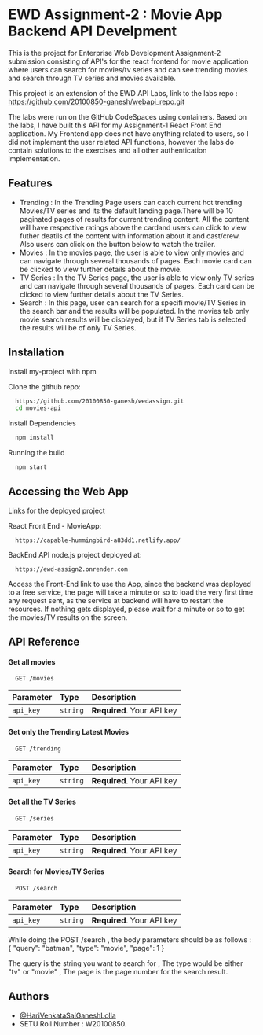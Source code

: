 
# EWD Assignment-2 : Movie App Backend API Develpment 
This is the project for Enterprise Web Development Assignment-2 submission consisting of API's for the react frontend for movie application where users can search for movies/tv series and can see trending movies and search through TV series and movies available.

This project is an extension of the EWD API Labs,
link to the labs repo :
https://github.com/20100850-ganesh/webapi_repo.git

The labs were run on the GitHub CodeSpaces using containers.
Based on the labs, I have built this API for my Assignment-1 React Front End application.
My Frontend app does not have anything related to users, so I did not implement the user related API functions, however the labs do contain solutions to the exercises and all other authentication implementation.



## Features

- Trending : 
    In the Trending Page users can catch current hot trending Movies/TV series and its the default landing page.There will be 10 paginated pages of results for current trending content. All the content will have respective ratings above the cardand users can click to view futher deatils of the content with information about it and cast/crew. Also users can click on the button below to watch the trailer.
- Movies :
    In the movies page, the user is able to view only movies and can navigate through several thousands of pages. Each movie card can be clicked to view further details about the movie. 
- TV Series :
    In the TV Series page, the user is able to view only TV series and can navigate through several thousands of pages. Each card can be clicked to view further details about the TV Series. 
- Search :
    In this page, user can search for a specifi movie/TV Series in the search bar and the results will be populated. In the movies tab only movie search results will be displayed, but if TV Series tab is selected the results will be of only TV Series.




## Installation

Install my-project with npm

Clone the github repo:
```bash
  https://github.com/20100850-ganesh/wedassign.git
  cd movies-api
```

Install Dependencies
```bash
  npm install
```
Running the build

```bash
  npm start
```
    
## Accessing the Web App

Links for the deployed project

React Front End - MovieApp:

```
  https://capable-hummingbird-a83dd1.netlify.app/
```

BackEnd API node.js project deployed at:
```
  https://ewd-assign2.onrender.com
```

Access the Front-End link to use the App,
since the backend was deployed to a free service, the page will take a minute or so to load the very first time any request sent, as the service at backend will have to restart the resources.
If nothing gets displayed, please wait for a minute or so to get the movies/TV results on the screen.

## API Reference

#### Get all movies

```http
  GET /movies
```

| Parameter | Type     | Description                |
| :-------- | :------- | :------------------------- |
| `api_key` | `string` | **Required**. Your API key |

#### Get only the Trending Latest Movies

```http
  GET /trending
```

| Parameter | Type     | Description                |
| :-------- | :------- | :------------------------- |
| `api_key` | `string` | **Required**. Your API key |


#### Get all the TV Series
```http
  GET /series
```

| Parameter | Type     | Description                |
| :-------- | :------- | :------------------------- |
| `api_key` | `string` | **Required**. Your API key |

#### Search for Movies/TV Series
```http
  POST /search
```

| Parameter | Type     | Description                |
| :-------- | :------- | :------------------------- |
| `api_key` | `string` | **Required**. Your API key |

While doing the POST /search , the body parameters should be as follows : 
{
  "query": "batman",
  "type": "movie",
  "page": 1
}

The query is the string you want to search for ,
The type would be either "tv" or "movie" ,
The page is the page number for the search result. 
## Authors

- [@HariVenkataSaiGaneshLolla](https://github.com/20100850-ganesh)
- SETU Roll Number : W20100850.

